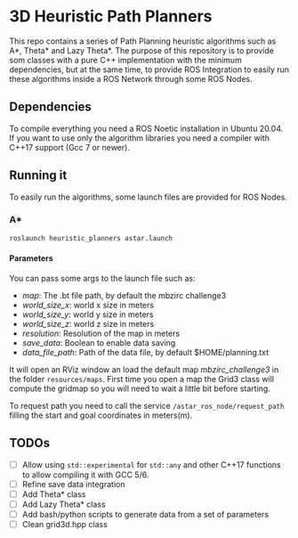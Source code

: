 # 3D Heuristic Path Planners

This repo contains a series of Path Planning heuristic algorithms such as A*, Theta* and Lazy Theta*. The purpose of this repository is to provide som classes with a pure C++ implementation with the minimum dependencies, but at the same time, to provide ROS Integration to easily run these algorithms inside a ROS Network through some ROS Nodes.

## Dependencies

To compile everything you need a ROS Noetic installation in Ubuntu 20.04. If you want to use only the algorithm libraries you need a compiler with C++17 support (Gcc 7 or newer). 

## Running it

To easily run the algorithms, some launch files are provided for ROS Nodes. 

### A*

```bash
roslaunch heuristic_planners astar.launch
```

#### Parameters

You can pass some args to the launch file such as:

- *map*: The .bt file path, by default the mbzirc challenge3
- *world_size_x*: world x size in meters 
- *world_size_y*: world y size in meters 
- *world_size_z*: world z size in meters
- *resolution*: Resolution of the map in meters 
- *save_data*: Boolean to enable data saving
- *data_file_path*: Path of the data file, by default $HOME/planning.txt


It will open an RViz window an load the default map *mbzirc_challenge3* in the folder ```resources/maps```. First time you open a map the Grid3 class will compute the gridmap so you will need to wait a little bit before starting.

To request path you need to call the service ```/astar_ros_node/request_path``` filling the start and goal coordinates in meters(m). 


## TODOs

- [ ] Allow using ```std::experimental``` for ```std::any``` and other C++17 functions to allow compiling it with GCC 5/6. 
- [ ] Refine save data integration
- [ ] Add Theta* class
- [ ] Add Lazy Theta* class
- [ ] Add bash/python scripts to generate data from a set of parameters
- [ ] Clean grid3d.hpp class